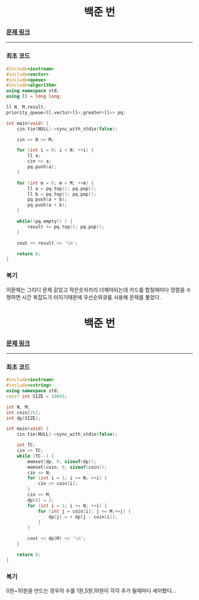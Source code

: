 <h1 align = "center">백준 번 </h1>

### [문제 링크](https://www.acmicpc.net/problem/ "")
---

### 최초 코드

```cpp
#include<iostream>
#include<vector>
#include<queue>
#include<algorithm>
using namespace std;
using ll = long long;

ll N, M,result;
priority_queue<ll,vector<ll>,greater<ll>> pq;

int main(void) {
	cin.tie(NULL)->sync_with_stdio(false);

	cin >> N >> M;

	for (int i = 0; i < N; ++i) {
		ll a;
		cin >> a;
		pq.push(a);
	}

	for (int m = 0; m < M; ++m) {
		ll a = pq.top(); pq.pop();
		ll b = pq.top(); pq.pop();
		pq.push(a + b);
		pq.push(a + b);
	}

	while(!pq.empty() ) {
		result += pq.top(); pq.pop();
	}

	cout << result << '\n';

	return 0;
}
```

### 복기
이문제는 그리디 문제 같았고 작은숫자끼리 더해야되는데 카드를 합칠때마다 정렬을 수행하면 시간 복잡도가 터지기때문에 우선순위큐를 사용해 문제를 풀었다.

<h1 align = "center">백준 번 </h1>

### [문제 링크](https://www.acmicpc.net/problem/ "")
---

### 최초 코드

```cpp
#include<iostream>
#include<cstring>
using namespace std;
const int SIZE = 10005;

int N, M; 
int coin[25]; 
int dp[SIZE];

int main(void) {
	cin.tie(NULL)->sync_with_stdio(false);

	int TC;
	cin >> TC;
	while (TC--) {
		memset(dp, 0, sizeof(dp));
		memset(coin, 0, sizeof(coin));
		cin >> N;
		for (int i = 1; i <= N; ++i) {
			cin >> coin[i];
		}
		cin >> M;
		dp[0] = 1;
		for (int i = 1; i <= N; ++i) {
			for (int j = coin[i]; j <= M;++j) {
				dp[j] = + dp[j - coin[i]];
			}
		}

		cout << dp[M] << '\n';
	}

	return 0;
}
```

### 복기
0원~10원을 만드는 경우의 수를 1원,5원,10원이 각각 추가 될때마다 세어봤다...